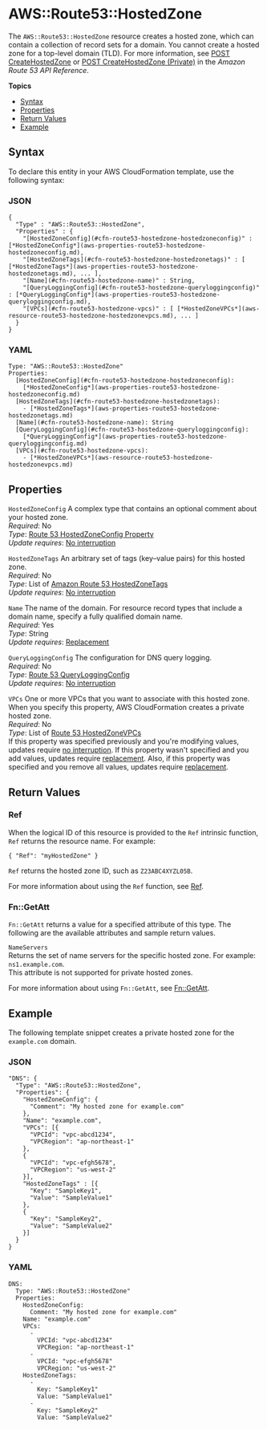 # AWS::Route53::HostedZone<a name="aws-resource-route53-hostedzone"></a>

The `AWS::Route53::HostedZone` resource creates a hosted zone, which can contain a collection of record sets for a domain\. You cannot create a hosted zone for a top\-level domain \(TLD\)\. For more information, see [POST CreateHostedZone](https://docs.aws.amazon.com/Route53/latest/APIReference/API_CreateHostedZone.html) or [POST CreateHostedZone \(Private\)](https://docs.aws.amazon.com/Route53/latest/APIReference/API-create-hosted-zone-private.html) in the *Amazon Route 53 API Reference*\.

**Topics**
+ [Syntax](#aws-resource-route53-hostedzone-syntax)
+ [Properties](#w4ab1c21c10e1049b9)
+ [Return Values](#w4ab1c21c10e1049c11)
+ [Example](#w4ab1c21c10e1049c13)

## Syntax<a name="aws-resource-route53-hostedzone-syntax"></a>

To declare this entity in your AWS CloudFormation template, use the following syntax:

### JSON<a name="aws-resource-route53-hostedzone-syntax.json"></a>

```
{
  "Type" : "AWS::Route53::HostedZone",
  "Properties" : {
    "[HostedZoneConfig](#cfn-route53-hostedzone-hostedzoneconfig)" : [*HostedZoneConfig*](aws-properties-route53-hostedzone-hostedzoneconfig.md),
    "[HostedZoneTags](#cfn-route53-hostedzone-hostedzonetags)" : [ [*HostedZoneTags*](aws-properties-route53-hostedzone-hostedzonetags.md), ... ],
    "[Name](#cfn-route53-hostedzone-name)" : String,
    "[QueryLoggingConfig](#cfn-route53-hostedzone-queryloggingconfig)" : [*QueryLoggingConfig*](aws-properties-route53-hostedzone-queryloggingconfig.md),
    "[VPCs](#cfn-route53-hostedzone-vpcs)" : [ [*HostedZoneVPCs*](aws-resource-route53-hostedzone-hostedzonevpcs.md), ... ]
  }
}
```

### YAML<a name="aws-resource-route53-hostedzone-syntax.yaml"></a>

```
Type: "AWS::Route53::HostedZone"
Properties: 
  [HostedZoneConfig](#cfn-route53-hostedzone-hostedzoneconfig):
    [*HostedZoneConfig*](aws-properties-route53-hostedzone-hostedzoneconfig.md)
  [HostedZoneTags](#cfn-route53-hostedzone-hostedzonetags):
    - [*HostedZoneTags*](aws-properties-route53-hostedzone-hostedzonetags.md)
  [Name](#cfn-route53-hostedzone-name): String
  [QueryLoggingConfig](#cfn-route53-hostedzone-queryloggingconfig): 
    [*QueryLoggingConfig*](aws-properties-route53-hostedzone-queryloggingconfig.md)
  [VPCs](#cfn-route53-hostedzone-vpcs):
    - [*HostedZoneVPCs*](aws-resource-route53-hostedzone-hostedzonevpcs.md)
```

## Properties<a name="w4ab1c21c10e1049b9"></a>

`HostedZoneConfig`  <a name="cfn-route53-hostedzone-hostedzoneconfig"></a>
A complex type that contains an optional comment about your hosted zone\.  
*Required*: No  
*Type*: [Route 53 HostedZoneConfig Property](aws-properties-route53-hostedzone-hostedzoneconfig.md)  
*Update requires*: [No interruption](using-cfn-updating-stacks-update-behaviors.md#update-no-interrupt)

`HostedZoneTags`  <a name="cfn-route53-hostedzone-hostedzonetags"></a>
An arbitrary set of tags \(key–value pairs\) for this hosted zone\.  
*Required*: No  
*Type*: List of [Amazon Route 53 HostedZoneTags](aws-properties-route53-hostedzone-hostedzonetags.md)  
*Update requires*: [No interruption](using-cfn-updating-stacks-update-behaviors.md#update-no-interrupt)

`Name`  <a name="cfn-route53-hostedzone-name"></a>
The name of the domain\. For resource record types that include a domain name, specify a fully qualified domain name\.  
*Required*: Yes  
*Type*: String  
*Update requires*: [Replacement](using-cfn-updating-stacks-update-behaviors.md#update-replacement)

`QueryLoggingConfig`  <a name="cfn-route53-hostedzone-queryloggingconfig"></a>
The configuration for DNS query logging\.  
*Required*: No  
*Type*: [Route 53 QueryLoggingConfig](aws-properties-route53-hostedzone-queryloggingconfig.md)  
*Update requires*: [No interruption](using-cfn-updating-stacks-update-behaviors.md#update-no-interrupt)

`VPCs`  <a name="cfn-route53-hostedzone-vpcs"></a>
One or more VPCs that you want to associate with this hosted zone\. When you specify this property, AWS CloudFormation creates a private hosted zone\.  
*Required*: No  
*Type*: List of [Route 53 HostedZoneVPCs](aws-resource-route53-hostedzone-hostedzonevpcs.md)  
If this property was specified previously and you're modifying values, updates require [no interruption](using-cfn-updating-stacks-update-behaviors.md#update-no-interrupt)\. If this property wasn't specified and you add values, updates require [replacement](using-cfn-updating-stacks-update-behaviors.md#update-replacement)\. Also, if this property was specified and you remove all values, updates require [replacement](using-cfn-updating-stacks-update-behaviors.md#update-replacement)\.

## Return Values<a name="w4ab1c21c10e1049c11"></a>

### Ref<a name="w4ab1c21c10e1049c11b2"></a>

When the logical ID of this resource is provided to the `Ref` intrinsic function, `Ref` returns the resource name\. For example:

```
{ "Ref": "myHostedZone" }
```

`Ref` returns the hosted zone ID, such as `Z23ABC4XYZL05B`\.

For more information about using the `Ref` function, see [Ref](intrinsic-function-reference-ref.md)\.

### Fn::GetAtt<a name="w4ab1c21c10e1049c11b4"></a>

`Fn::GetAtt` returns a value for a specified attribute of this type\. The following are the available attributes and sample return values\.

`NameServers`  
Returns the set of name servers for the specific hosted zone\. For example: `ns1.example.com`\.  
This attribute is not supported for private hosted zones\.

For more information about using `Fn::GetAtt`, see [Fn::GetAtt](intrinsic-function-reference-getatt.md)\. 

## Example<a name="w4ab1c21c10e1049c13"></a>

The following template snippet creates a private hosted zone for the `example.com` domain\.

### JSON<a name="aws-resource-route53-hostedzone-example.json"></a>

```
"DNS": {
  "Type": "AWS::Route53::HostedZone",
  "Properties": {
    "HostedZoneConfig": {
      "Comment": "My hosted zone for example.com"
    },
    "Name": "example.com",
    "VPCs": [{
      "VPCId": "vpc-abcd1234",
      "VPCRegion": "ap-northeast-1"
    },
    {
      "VPCId": "vpc-efgh5678",
      "VPCRegion": "us-west-2"
    }],
    "HostedZoneTags" : [{
      "Key": "SampleKey1",
      "Value": "SampleValue1"
    },
    {
      "Key": "SampleKey2",
      "Value": "SampleValue2"
    }]
  }
}
```

### YAML<a name="aws-resource-route53-hostedzone-example.yaml"></a>

```
DNS: 
  Type: "AWS::Route53::HostedZone"
  Properties: 
    HostedZoneConfig: 
      Comment: "My hosted zone for example.com"
    Name: "example.com"
    VPCs: 
      - 
        VPCId: "vpc-abcd1234"
        VPCRegion: "ap-northeast-1"
      - 
        VPCId: "vpc-efgh5678"
        VPCRegion: "us-west-2"
    HostedZoneTags: 
      - 
        Key: "SampleKey1"
        Value: "SampleValue1"
      - 
        Key: "SampleKey2"
        Value: "SampleValue2"
```